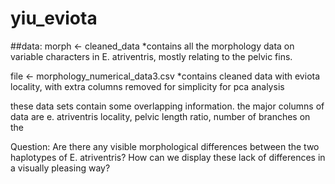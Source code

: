 # yiu_eviota

##data: 
morph <- cleaned_data
*contains all the morphology data on variable characters in E. atriventris, mostly relating to the pelvic fins. 

file <- morphology_numerical_data3.csv
*contains cleaned data with eviota locality, with extra columns removed for simplicity for pca analysis

these data sets contain some overlapping information. the major columns of data are e. atriventris locality, pelvic length ratio, number of branches on the 

Question: 
Are there any visible morphological differences between the two haplotypes of E. atriventris? How can we display these lack of differences in a visually pleasing way?

